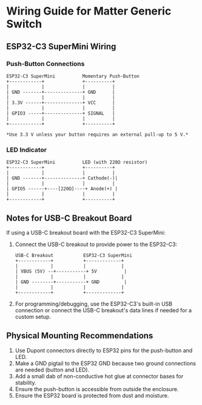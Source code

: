 # Wiring Guide for Matter Generic Switch

## ESP32-C3 SuperMini Wiring

### Push-Button Connections

```
ESP32-C3 SuperMini          Momentary Push-Button
+------------+              +----------+
|            |              |          |
| GND -------+--------------+ GND      |
|            |              |          |
| 3.3V ------+--------------+ VCC      |
|            |              |          |
| GPIO3 -----+--------------+ SIGNAL   |
|            |              |          |
+------------+              +----------+

*Use 3.3 V unless your button requires an external pull-up to 5 V.*
```

### LED Indicator

```
ESP32-C3 SuperMini          LED (with 220Ω resistor)
+------------+              +----------+
|            |              |          |
| GND -------+--------------+ Cathode(-)|
|            |              |          |
| GPIO5 ------+----[220Ω]----+ Anode(+) |
|            |              |          |
+------------+              +----------+
```

## Notes for USB-C Breakout Board

If using a USB-C breakout board with the ESP32-C3 SuperMini:

1. Connect the USB-C breakout to provide power to the ESP32-C3:
   ```
   USB-C Breakout           ESP32-C3 SuperMini
   +------------+           +-------------+
   |            |           |             |
   | VBUS (5V) --+-----------+ 5V          |
   |            |           |             |
   | GND --------+-----------+ GND         |
   |            |           |             |
   +------------+           +-------------+
   ```

2. For programming/debugging, use the ESP32-C3's built-in USB connection or connect the USB-C breakout's data lines if needed for a custom setup.

## Physical Mounting Recommendations

1. Use Dupont connectors directly to ESP32 pins for the push-button and LED.
2. Make a GND pigtail to the ESP32 GND because two ground connections are needed (button and LED).
3. Add a small dab of non-conductive hot glue at connector bases for stability.
4. Ensure the push-button is accessible from outside the enclosure.
5. Ensure the ESP32 board is protected from dust and moisture. 